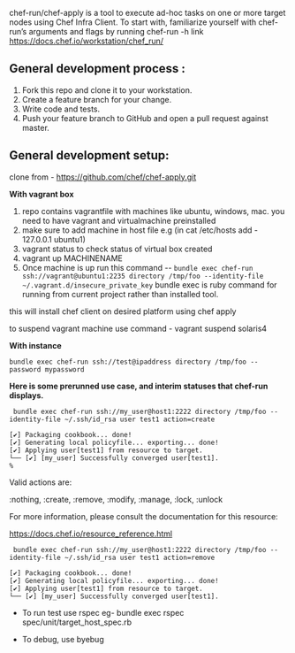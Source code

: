 chef-run/chef-apply is a tool to execute ad-hoc tasks on one or more target nodes using Chef Infra Client. To start with, familiarize yourself with chef-run’s arguments and flags by running chef-run -h
link https://docs.chef.io/workstation/chef_run/

## General development process :

1. Fork this repo and clone it to your workstation.
2. Create a feature branch for your change.
3. Write code and tests.
4. Push your feature branch to GitHub and open a pull request against master.

## General development setup:

clone from - https://github.com/chef/chef-apply.git

**With vagrant box**
1) repo contains vagrantfile with machines like ubuntu, windows, mac. you need to have vagrant and virtualmachine preinstalled
2) make sure to add machine in host file e.g (in cat /etc/hosts add - 127.0.0.1 ubuntu1)
3) vagrant status to check status of virtual box created
4) vagrant up MACHINENAME
5) Once machine is up run this command -- ```bundle exec chef-run ssh://vagrant@ubuntu1:2235 directory /tmp/foo --identity-file ~/.vagrant.d/insecure_private_key```
   bundle exec is ruby command for running from current project rather than installed tool.

this will install chef client on desired platform using chef apply

to suspend vagrant machine use command - vagrant suspend solaris4


**With instance**

 ```bundle exec chef-run ssh://test@ipaddress directory /tmp/foo --password mypassword```



**Here is some prerunned use case, and interim statuses that chef-run displays.**

``` bundle exec chef-run ssh://my_user@host1:2222 directory /tmp/foo --identity-file ~/.ssh/id_rsa user test1 action=create```

```
[✔] Packaging cookbook... done!
[✔] Generating local policyfile... exporting... done!
[✔] Applying user[test1] from resource to target.
└── [✔] [my_user] Successfully converged user[test1].
%
```


Valid actions are:

  :nothing, :create, :remove, :modify, :manage, :lock, :unlock

For more information, please consult the documentation
for this resource:

  https://docs.chef.io/resource_reference.html



``` bundle exec chef-run ssh://my_user@host1:2222 directory /tmp/foo --identity-file ~/.ssh/id_rsa user test1 action=remove```
```
[✔] Packaging cookbook... done!
[✔] Generating local policyfile... exporting... done!
[✔] Applying user[test1] from resource to target.
└── [✔] [my_user] Successfully converged user[test1].
```

* To run test use rspec eg- bundle exec rspec spec/unit/target_host_spec.rb

* To debug, use byebug

